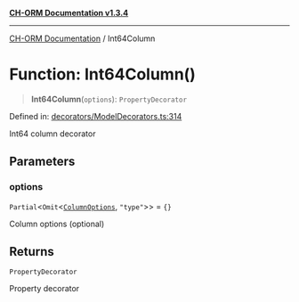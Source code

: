 [**CH-ORM Documentation v1.3.4**](../README.md)

***

[CH-ORM Documentation](../globals.md) / Int64Column

# Function: Int64Column()

> **Int64Column**(`options`): `PropertyDecorator`

Defined in: [decorators/ModelDecorators.ts:314](https://github.com/iarayan/ch-orm/blob/main/src/decorators/ModelDecorators.ts#L314)

Int64 column decorator

## Parameters

### options

`Partial`\<`Omit`\<[`ColumnOptions`](../interfaces/ColumnOptions.md), `"type"`\>\> = `{}`

Column options (optional)

## Returns

`PropertyDecorator`

Property decorator
